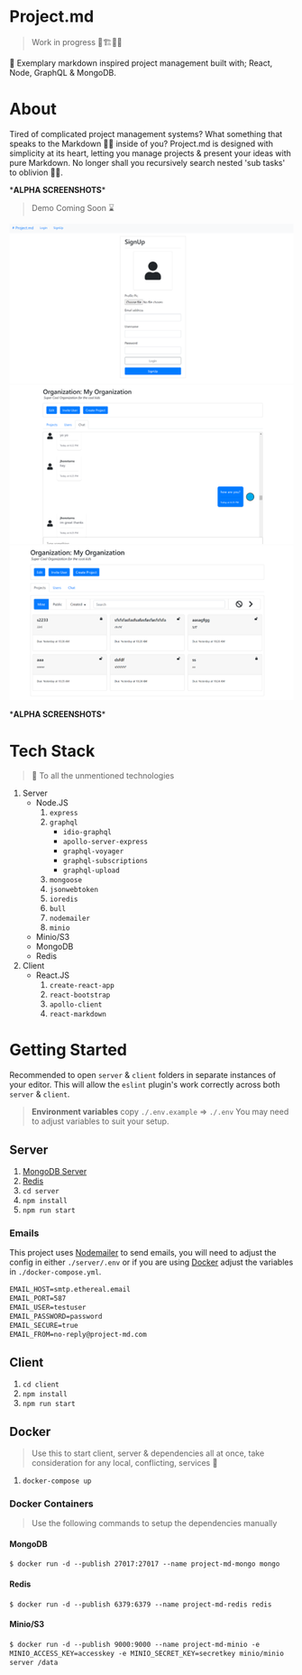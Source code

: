 # Project.md
> Work in progress 🚧🏗👷‍♂️

📝 Exemplary markdown inspired project management built with; React, Node, GraphQL & MongoDB.

# About
Tired of complicated project management systems? What something that speaks to the Markdown 🐱‍👤 inside of you? Project.md is designed with simplicity at its heart, letting you manage projects & present your ideas with pure Markdown. No longer shall you recursively search nested 'sub tasks' to oblivion 🌌🤯.


\***ALPHA SCREENSHOTS**\*

> Demo Coming Soon ⌛

![title](assets/signup.png)
![title](assets/org-chat.png)
![title](assets/org-projects.png)

\***ALPHA SCREENSHOTS**\*

# Tech Stack
> 🍻 To all the unmentioned technologies 

1. Server
    * Node.JS
        1. `express`
        2. `graphql`
            * `idio-graphql`
            * `apollo-server-express`
            * `graphql-voyager`
            * `graphql-subscriptions`
            * `graphql-upload`
        3. `mongoose`
        4. `jsonwebtoken`
        5. `ioredis`
        6. `bull`
        7. `nodemailer`
        8. `minio`
    * Minio/S3
    * MongoDB
    * Redis
2. Client
    * React.JS
        1. `create-react-app`
        2. `react-bootstrap`
        3. `apollo-client`
        4. `react-markdown`

# Getting Started
Recommended to open `server` & `client` folders in separate instances of your editor. This will allow the `eslint` plugin's work correctly across both `server` & `client`.

> **Environment variables** copy `./.env.example` => `./.env` You may need to adjust variables to suit your setup.

## Server 
1. [MongoDB Server](https://www.mongodb.com/)
2. [Redis](https://redis.io/)
3. `cd server`
4. `npm install`
5. `npm run start`

### Emails
This project uses [Nodemailer](https://nodemailer.com/about/) to send emails, you will need to adjust the config in either `./server/.env` or if you are using [Docker](#docker) adjust the variables in `./docker-compose.yml`.

```
EMAIL_HOST=smtp.ethereal.email
EMAIL_PORT=587
EMAIL_USER=testuser
EMAIL_PASSWORD=password
EMAIL_SECURE=true
EMAIL_FROM=no-reply@project-md.com
```

## Client 
1. `cd client`
2. `npm install`
3. `npm run start`

## Docker
> Use this to start client, server & dependencies all at once, take consideration for any local, conflicting, services 🐳

1. `docker-compose up`

### Docker Containers
> Use the following commands to setup the dependencies manually

#### MongoDB
```
$ docker run -d --publish 27017:27017 --name project-md-mongo mongo 
```

#### Redis
```
$ docker run -d --publish 6379:6379 --name project-md-redis redis
```

#### Minio/S3
```
$ docker run -d --publish 9000:9000 --name project-md-minio -e MINIO_ACCESS_KEY=accesskey -e MINIO_SECRET_KEY=secretkey minio/minio server /data
```